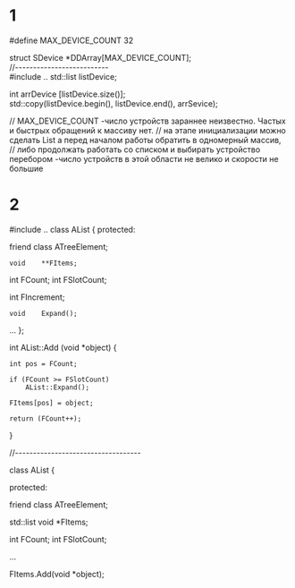 # 1
#define MAX_DEVICE_COUNT    32

struct  SDevice *DDArray[MAX_DEVICE_COUNT];  
//--------------------------  
#include <list>
..
    std::list<int> listDevice;
    
int arrDevice [listDevice.size()];  
std::copy(listDevice.begin(), listDevice.end(), arrSevice);
  
// MAX_DEVICE_COUNT -число устройств зараннее неизвестно. Частых и быстрых обращений к массиву нет.
// на этапе инициализации можно сделать List а перед началом работы обратить в одномерный массив,   
// либо продолжать работать со списком и выбирать устройство перебором -число устройств в этой области не велико и скорости не большие  

# 2 
#include <list>
..
class	AList
{
protected:

friend class    ATreeElement;  

	void	**FItems;

  int	    FCount;
  int	    FSlotCount;

  int  	FIncrement;

	void	Expand();
...
};

int	AList::Add (void *object)
{

    int pos = FCount;

	if (FCount >= FSlotCount)
    	AList::Expand();

    FItems[pos] = object;

    return (FCount++);
}

//-----------------------------------
 
class	AList
{

protected:

friend class    ATreeElement;  

 std::list void *FItems;

  int	    FCount;
  int	    FSlotCount;

...

FItems.Add(void *object); 


